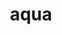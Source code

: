 ---
title: aqua
meaning: water
ch: six
pos: noun
stem: aqu
genend: ae
abbgender: f.
abbgender2: fem.
gender: feminine
declension: first
derivatives: aqueous, aquatic
---
